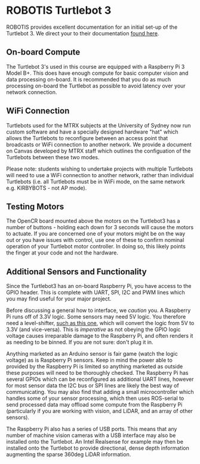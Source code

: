 # ROBOTIS Turtlebot 3

ROBOTIS provides excellent documentation for an initial set-up of the Turtlebot 3. We direct your to their documentation [found here](https://emanual.robotis.com/docs/en/platform/turtlebot3/bringup/#bringup).

## On-board Compute
The Turtlebot 3's used in this course are equipped with a Raspberry Pi 3 Model B+. This does have enough compute for basic computer vision and data processing on-board. It is recommended that you do as much processing on-board the Turtlebot as possible to avoid latency over your network connection.


## WiFi Connection
Turtlebots used for the MTRX subjects at the University of Sydney now run custom software and have a specially designed hardware "hat" which allows the Turtlebots to reconfigure between an access point that broadcasts or WiFi connection to another network. We provide a document on Canvas developed by MTRX staff which outlines the configuation of the Turtlebots between these two modes.

Please note: students wishing to undertake projects with multiple Turtlebots will need to use a WiFi connection to another network, rather than individual Turtlebots (i.e. all Turtlebots must be in WiFi mode, on the same network e.g. KIRBYBOTS - not AP mode).

## Testing Motors
The OpenCR board mounted above the motors on the Turtlebot3 has a number of buttons - holding each down for 3 seconds will cause the motors to actuate. If you are concerned one of your motors might be on the way out or you have issues with control, use one of these to confirm nominal operation of your Turtlebot motor controller. In doing so, this likely points the finger at your code and not the hardware.


## Additional Sensors and Functionality
Since the Turtlebot3 has an on-board Raspberry Pi, you have access to the GPIO header. This is complete with UART, SPI, I2C and PWM lines which you may find useful for your major project.

Before discussing a general how to interface, we *caution* you. A Raspberry Pi runs off of 3.3V logic. Some sensors may need 5V logic. You therefore need a level-shifter, [such as this one](https://core-electronics.com.au/sparkfun-level-shifter-8-channel-txs01018e.html), which will convert the logic from 5V to 3.3V (and vice-versa). This is *imperative* as not obeying the GPIO logic voltage causes irreparable damage to the Raspberry Pi, and often renders it as needing to be binned. If you are not sure: don't plug it in.

Anything marketed as an Arduino sensor is fair game (watch the logic voltage) as is Raspberry Pi sensors. Keep in mind the power able to provided by the Raspberry Pi is limited so anything marketed as outside these purposes will need to be thoroughly checked. The Raspberry Pi has several GPIOs which can be reconfigured as additional UART lines, however for most sensor data the I2C bus or SPI lines are likely the best way of communicating. You may also find that adding a small microcontroller which handles some of your sensor processing, which then uses ROS-serial to send processed data may offload some compute from the Raspberry Pi (particularly if you are working with vision, and LiDAR, and an array of other sensors).

The Raspberry Pi also has a series of USB ports. This means that any number of machine vision cameras with a USB interface may also be installed onto the Turtlebot. An Intel Realsense for example may then be installed onto the Turtlebot to provide directional, dense depth information augmenting the sparse 360deg LiDAR information.
